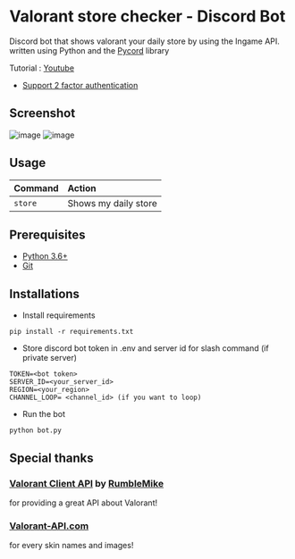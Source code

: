 # Valorant store checker - Discord Bot
Discord bot that shows valorant your daily store by using the Ingame API.
written using Python and the [Pycord](https://github.com/Pycord-Development/pycord) library <br>

Tutorial : [Youtube](https://youtu.be/gYjzEuJh3Ms)

* [Support  2 factor authentication](https://i.imgur.com/3Rr6p3e.gif)

## Screenshot

![image](https://i.imgur.com/xPZ5vAu.gif)
![image](https://i.imgur.com/AV6Pj5d.png)
<br>

## Usage

| Command                       | Action                                                                                                     |
| :---------------------------- | :--------------------------------------------------------------------------------------------------------- |
| `store`  | Shows my daily store |

## Prerequisites

* [Python 3.6+](https://www.python.org/downloads/)
* [Git](https://git-scm.com/download)

## Installations

* Install requirements
```
pip install -r requirements.txt
```
* Store discord bot token in .env and server id for slash command (if private server)
```
TOKEN=<bot token>
SERVER_ID=<your_server_id>
REGION=<your_region>
CHANNEL_LOOP= <channel_id> (if you want to loop)
```
* Run the bot
```
python bot.py
```

## Special thanks

### [Valorant Client API](https://github.com/RumbleMike/ValorantClientAPI) by [RumbleMike](https://github.com/RumbleMike)
for providing a great API about Valorant!

### [Valorant-API.com](https://valorant-api.com/)
for every skin names and images!